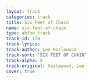 ```yaml
---
layout: track
categories: track
title: Six Feet of Chain
name: six-feet-of-chain
type: ahfow_track
track-id: 178
track-lyrics: 
track-author: Lee Hazlewood
track-sort: "SIX FEET OF CHAIN"
track-alpha: S
track-original: Hazlewood, Lee
cover: true
---
```

